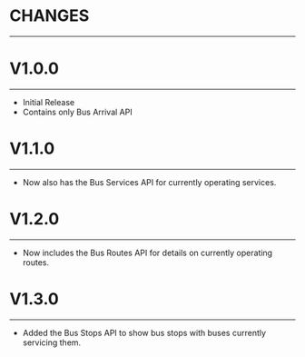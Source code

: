 # CHANGES
------------

# V1.0.0
------------

- Initial Release
- Contains only Bus Arrival API

# V1.1.0
------------

- Now also has the Bus Services API for currently operating services.

# V1.2.0
------------

- Now includes the Bus Routes API for details on currently operating routes.

# V1.3.0
------------

- Added the Bus Stops API to show bus stops with buses currently servicing them.
